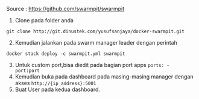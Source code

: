 Source : https://github.com/swarmpit/swarmpit


1. Clone pada folder anda
```
git clone http://git.dinustek.com/yusufsanjaya/docker-swarmpit.git
```

2. Kemudian jalankan pada swarm manager leader dengan perintah
```
docker stack deploy -c swarmpit.yml swarmpit
```
3. Untuk custom port,bisa diedit pada bagian port apps ```ports: - port:port```
4. Kemudian buka pada dashboard pada masing-masing manager dengan akses ```http://{ip_address}:5001```
5. Buat User pada kedua dashboard.
